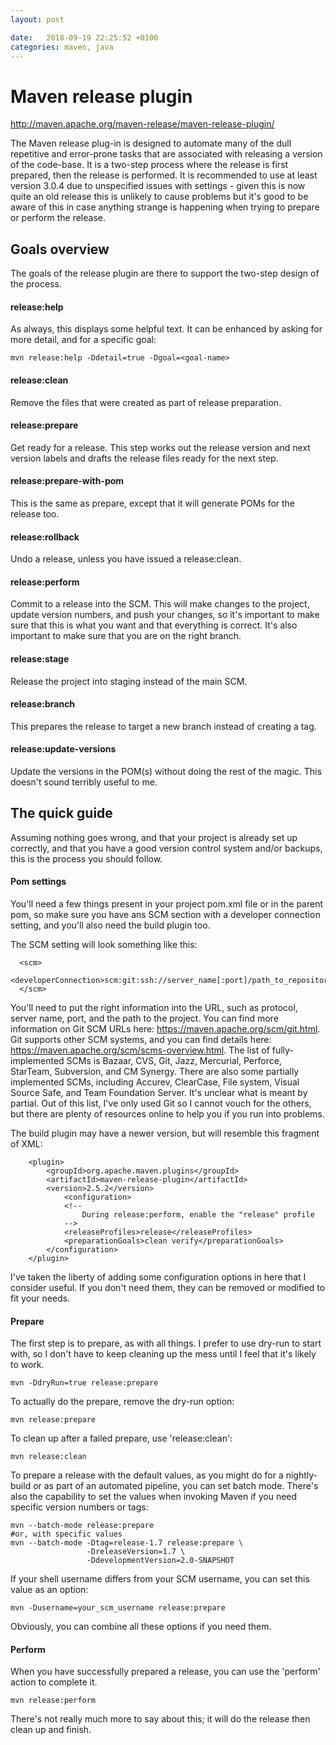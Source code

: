 ```yaml
---
layout: post

date:   2018-09-19 22:25:52 +0100
categories: maven, java
---
```

Maven release plugin
====================

<http://maven.apache.org/maven-release/maven-release-plugin/>

The Maven release plug-in is designed to automate many of the dull
repetitive and error-prone tasks that are associated with releasing a
version of the code-base. It is a two-step process where the release is
first prepared, then the release is performed. It is recommended to use
at least version 3.0.4 due to unspecified issues with settings - given
this is now quite an old release this is unlikely to cause problems but
it's good to be aware of this in case anything strange is happening when
trying to prepare or perform the release.

Goals overview
--------------

The goals of the release plugin are there to support the two-step design
of the process.

#### release:help

As always, this displays some helpful text. It can be enhanced by asking
for more detail, and for a specific goal:

    mvn release:help -Ddetail=true -Dgoal=<goal-name>

#### release:clean

Remove the files that were created as part of release preparation.

#### release:prepare

Get ready for a release. This step works out the release version and
next version labels and drafts the release files ready for the next
step.

#### release:prepare-with-pom

This is the same as prepare, except that it will generate POMs for the
release too.

#### release:rollback

Undo a release, unless you have issued a release:clean.

#### release:perform

Commit to a release into the SCM. This will make changes to the project,
update version numbers, and push your changes, so it's important to make
sure that this is what you want and that everything is correct. It's
also important to make sure that you are on the right branch.

#### release:stage

Release the project into staging instead of the main SCM.

#### release:branch

This prepares the release to target a new branch instead of creating a
tag.

#### release:update-versions

Update the versions in the POM(s) without doing the rest of the magic.
This doesn't sound terribly useful to me.

The quick guide
---------------

Assuming nothing goes wrong, and that your project is already set up
correctly, and that you have a good version control system and/or
backups, this is the process you should follow.

#### Pom settings

You'll need a few things present in your project pom.xml file or in the
parent pom, so make sure you have ans SCM section with a developer
connection setting, and you'll also need the build plugin too.

The SCM setting will look something like this:

      <scm>
        <developerConnection>scm:git:ssh://server_name[:port]/path_to_repository</developerConnection>
      </scm>

You'll need to put the right information into the URL, such as protocol,
server name, port, and the path to the project. You can find more
information on Git SCM URLs here:
<https://maven.apache.org/scm/git.html>. Git supports other SCM systems,
and you can find details here:
<https://maven.apache.org/scm/scms-overview.html>. The list of
fully-implemented SCMs is Bazaar, CVS, Git, Jazz, Mercurial, Perforce,
StarTeam, Subversion, and CM Synergy. There are also some partially
implemented SCMs, including Accurev, ClearCase, File system, Visual
Source Safe, and Team Foundation Server. It's unclear what is meant by
partial. Out of this list, I've only used Git so I cannot vouch for the
others, but there are plenty of resources online to help you if you run
into problems.

The build plugin may have a newer version, but will resemble this
fragment of XML:

        <plugin>
            <groupId>org.apache.maven.plugins</groupId>
            <artifactId>maven-release-plugin</artifactId>
            <version>2.5.2</version>
                <configuration>
                <!--
                    During release:perform, enable the "release" profile
                -->
                <releaseProfiles>release</releaseProfiles>
                <preparationGoals>clean verify</preparationGoals>
            </configuration>
        </plugin>

I've taken the liberty of adding some configuration options in here that
I consider useful. If you don't need them, they can be removed or
modified to fit your needs.

#### Prepare

The first step is to prepare, as with all things. I prefer to use
dry-run to start with, so I don't have to keep cleaning up the mess
until I feel that it's likely to work.

    mvn -DdryRun=true release:prepare 

To actually do the prepare, remove the dry-run option:

    mvn release:prepare 

To clean up after a failed prepare, use 'release:clean':

    mvn release:clean

To prepare a release with the default values, as you might do for a
nightly-build or as part of an automated pipeline, you can set batch
mode. There's also the capability to set the values when invoking Maven
if you need specific version numbers or tags:

    mvn --batch-mode release:prepare
    #or, with specific values
    mvn --batch-mode -Dtag=release-1.7 release:prepare \
                     -DreleaseVersion=1.7 \
                     -DdevelopmentVersion=2.0-SNAPSHOT

If your shell username differs from your SCM username, you can set this
value as an option:

    mvn -Dusername=your_scm_username release:prepare

Obviously, you can combine all these options if you need them.

#### Perform

When you have successfully prepared a release, you can use the 'perform'
action to complete it.

    mvn release:perform

There's not really much more to say about this; it will do the release
then clean up and finish.
